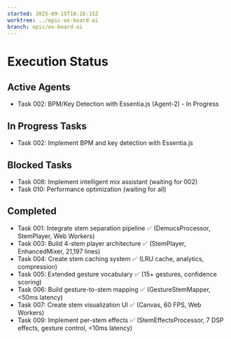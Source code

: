 ```yaml
---
started: 2025-09-15T18:16:15Z
worktree: ../epic-ox-board-ai
branch: epic/ox-board-ai
---
```


# Execution Status

## Active Agents
- Task 002: BPM/Key Detection with Essentia.js (Agent-2) - In Progress

## In Progress Tasks
- Task 002: Implement BPM and key detection with Essentia.js

## Blocked Tasks
- Task 008: Implement intelligent mix assistant (waiting for 002)
- Task 010: Performance optimization (waiting for all)

## Completed
- Task 001: Integrate stem separation pipeline ✅ (DemucsProcessor, StemPlayer, Web Workers)
- Task 003: Build 4-stem player architecture ✅ (StemPlayer, EnhancedMixer, 21,197 lines)
- Task 004: Create stem caching system ✅ (LRU cache, analytics, compression)
- Task 005: Extended gesture vocabulary ✅ (15+ gestures, confidence scoring)
- Task 006: Build gesture-to-stem mapping ✅ (GestureStemMapper, <50ms latency)
- Task 007: Create stem visualization UI ✅ (Canvas, 60 FPS, Web Workers)
- Task 009: Implement per-stem effects ✅ (StemEffectsProcessor, 7 DSP effects, gesture control, <10ms latency)